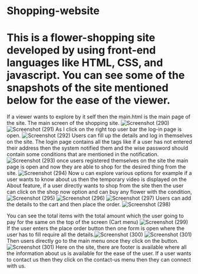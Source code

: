 # Shopping-website
# This is a flower-shopping site developed by using front-end languages like HTML, CSS, and javascript. You can see some of the snapshots of the site mentioned below for the ease of the viewer. 
If a viewer wants to explore by it self then the main.html is the main page of the site.
The main screen of the shopping site.
![Screenshot (290)](https://github.com/neha13rana/Shopping-website/assets/121093178/b4c84603-cf54-44d8-80c2-be134b11bec8)
![Screenshot (291)](https://github.com/neha13rana/Shopping-website/assets/121093178/30267b19-f29d-4fb6-865d-a54f97a755c8)
As I click on the right top user bar the log-in page is open.
![Screenshot (292)](https://github.com/neha13rana/Shopping-website/assets/121093178/e4896141-2106-4784-9894-39a89f07108d)
Users can fill up the details and log in themselves on the site. The login page contains all the tags like if a user has not entered their address then the system notified them and the wise password should contain some conditions that are mentioned in the notification.
![Screenshot (293)](https://github.com/neha13rana/Shopping-website/assets/121093178/d4006e46-e46c-45f4-bb9a-3bb35c8b376e)
once users registered themselves on the site the main page is open and now they are able to shop for the desired thing from the site.
![Screenshot (294)](https://github.com/neha13rana/Shopping-website/assets/121093178/471ef144-ae41-4701-bdfa-c23226f125b8)
Now u can explore various options for example if a user wants to know about us then the temporary video is displayed on the About feature, if a user directly wants to shop from the site then the user can click on the shop now option and can buy any flower with the condition,
![Screenshot (295)](https://github.com/neha13rana/Shopping-website/assets/121093178/9a31e554-3bb8-4997-aafc-8eff92da65ce)
![Screenshot (296)](https://github.com/neha13rana/Shopping-website/assets/121093178/18177fae-774e-48d3-bd12-1004893574f2)
![Screenshot (297)](https://github.com/neha13rana/Shopping-website/assets/121093178/33044806-bcc7-49ef-8286-ead1d9db696b)
Users can add the details to the cart and then place the order.
![Screenshot (298)](https://github.com/neha13rana/Shopping-website/assets/121093178/fe0ba9d5-aedd-42c3-a83d-3bca2a4b5c89)

You can see the total items with the total amount which the user going to pay for the same on the top of the screen (Cart menu)
![Screenshot (299)](https://github.com/neha13rana/Shopping-website/assets/121093178/f18f28c2-193e-47ea-af5b-b75ec954035a)
If the user enters the place order button then one form is open where the user has to fill require all the details.![Screenshot (300)](https://github.com/neha13rana/Shopping-website/assets/121093178/a85bb83e-81e8-4ee7-b80b-cd31d2de419e)
![Screenshot (301)](https://github.com/neha13rana/Shopping-website/assets/121093178/591d8bc3-ff22-475e-9afe-e5e28a76bd42)
Then users directly go to the main menu once they click on the button. 
![Screenshot (301)](https://github.com/neha13rana/Shopping-website/assets/121093178/8dcbc311-3a53-447b-a993-63dce11ba575)
Here on the site, there are footer is available where all the information about us is available for the ease of the user.
If a user wants to contact us then they click on the contact-us menu then they can connect with us.

